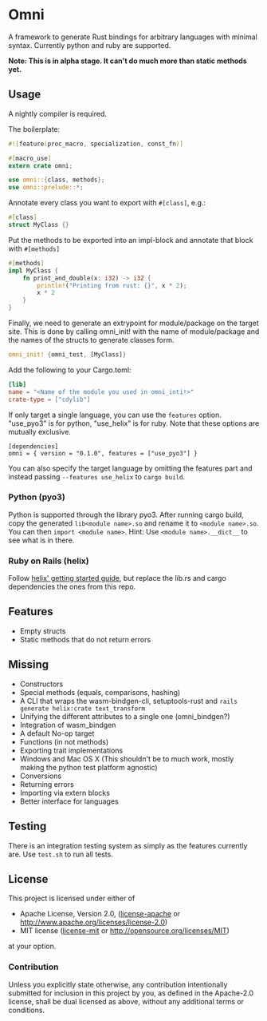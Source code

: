 # Omni

A framework to generate Rust bindings for arbitrary languages with minimal syntax. Currently python and ruby are supported.

**Note: This is in alpha stage. It can't do much more than static methods yet.**

## Usage

A nightly compiler is required.

The boilerplate:

```rust
#![feature(proc_macro, specialization, const_fn)]

#[macro_use]
extern crate omni;

use omni::{class, methods};
use omni::prelude::*;
```

Annotate every class you want to export with `#[class]`, e.g.:

```rust
#[class]
struct MyClass {}
```

Put the methods to be exported into an impl-block and annotate that block with `#[methods]`

```rust
#[methods]
impl MyClass {
    fn print_and_double(x: i32) -> i32 {
        println!("Printing from rust: {}", x * 2);
        x * 2
    }
}
```

Finally, we need to generate an extrypoint for module/package on the target site. This is done by calling omni_init!
with the name of module/package and the names of the structs to generate classes form.

```rust
omni_init! {omni_test, [MyClass]}
```

Add the following to your Cargo.toml:

```toml
[lib]
name = "<Name of the module you used in omni_inti!>"
crate-type = ["cdylib"]
```

If only target a single language, you can use the `features` option. "use_pyo3" is for python, "use_helix" is for ruby.
Note that these options are mutually exclusive.

```
[dependencies]
omni = { version = "0.1.0", features = ["use_pyo3"] }
```

You can also specify the target language by omitting the features part and instead passing `--features use_helix` to
`cargo build`.

### Python (pyo3)

Python is supported through the library pyo3. After running cargo build, copy the generated `lib<module name>.so` and
rename it to `<module name>.so`. You can then `import <module name>`. Hint: Use `<module name>.__dict__` to see what
is in there.

### Ruby on Rails (helix)

Follow [helix' getting started guide](https://usehelix.com/getting_started), but replace the lib.rs and cargo
dependencies the ones from this repo.

## Features

 * Empty structs
 * Static methods that do not return errors

## Missing

 * Constructors
 * Special methods (equals, comparisons, hashing)
 * A CLI that wraps the wasm-bindgen-cli, setuptools-rust and `rails generate helix:crate text_transform`
 * Unifying the different attributes to a single one (omni_bindgen?)
 * Integration of wasm_bindgen
 * A default No-op target
 * Functions (in not methods)
 * Exporting trait implementations
 * Windows and Mac OS X (This shouldn't be to much work, mostly making the python test platform agnostic)
 * Conversions
 * Returning errors
 * Importing via extern blocks
 * Better interface for languages

## Testing

There is an integration testing system as simply as the features currently are. Use `test.sh` to run all tests.

## License

This project is licensed under either of

 * Apache License, Version 2.0, ([license-apache](license-apache) or
   http://www.apache.org/licenses/license-2.0)
 * MIT license ([license-mit](LICENSE-mit) or
   http://opensource.org/licenses/MIT)

at your option.

### Contribution

Unless you explicitly state otherwise, any contribution intentionally submitted
for inclusion in this project by you, as defined in the Apache-2.0 license,
shall be dual licensed as above, without any additional terms or conditions.
